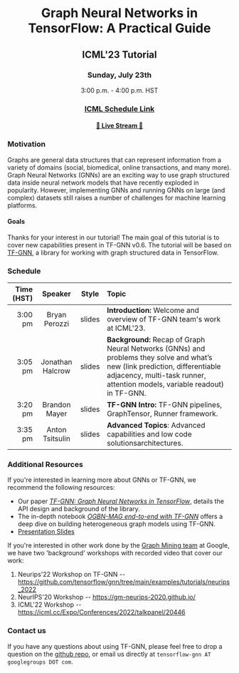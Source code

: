 # <p align="center"> Graph Neural Networks in TensorFlow: A Practical Guide </p>

## <p align="center">**ICML'23 Tutorial**</p>
### <p align="center">Sunday, July 23th</p>
<p align="center">3:00 p.m. - 4:00 p.m. HST</p>
<h3 align="center"> <a href=https://icml.cc/Expo/Conferences/2023/talk%20panel/25682>ICML Schedule Link</a></h3>
<h4 align="center"> <a href="https://youtube.com/live/e6WHg1l7AMs">🎥 Live Stream 🎥</a></h4>

### Motivation

Graphs are general data structures that can represent information from a variety
of domains (social, biomedical, online transactions, and many more). Graph
Neural Networks (GNNs) are an exciting way to use graph structured data inside
neural network models that have recently exploded in popularity. However,
implementing GNNs and running GNNs on large (and complex) datasets still raises
a number of challenges for machine learning platforms.

#### Goals

Thanks for your interest in our tutorial! The main goal of this tutorial is to
cover new capabilities present in TF-GNN v0.6. The tutorial will be based on
[TF-GNN](https://github.com/tensorflow/gnn), a library for working with graph
structured data in TensorFlow.

### Schedule

| Time (HST)  | Speaker            | Style    | Topic  |
| ----------: |:---------------:   | :-----:  | :----- |
| 3:00 pm     | Bryan Perozzi      | slides   | **Introduction:** Welcome and overview of TF-GNN team's work at ICML'23. |
| 3:05 pm     | Jonathan Halcrow   | slides   | **Background:** Recap of Graph Neural Networks (GNNs) and problems they solve and what’s new (link prediction, differentiable adjacency, multi-task runner, attention models, variable readout) in TF-GNN.  |
| 3:20 pm     | Brandon Mayer      | slides   | **TF-GNN Intro:** TF-GNN pipelines, GraphTensor, Runner framework. |
| 3:35 pm     | Anton Tsitsulin    | slides   | **Advanced Topics**: Advanced capabilities and low code solutionsarchitectures. |


### Additional Resources

If you're interested in learning more about GNNs or TF-GNN, we recommend the
following resources:

-   Our paper
    [*TF-GNN: Graph Neural Networks in TensorFlow*](https://arxiv.org/pdf/2207.03522.pdf),
    details the API design and background of the library.
-   The in-depth notebook
    [*OGBN-MAG end-to-end with TF-GNN*](https://github.com/tensorflow/gnn/blob/main/examples/notebooks/ogbn_mag_e2e.ipynb)
    offers a deep dive on building heterogeneous graph models using TF-GNN.
-   [Presentation Slides](https://drive.google.com/file/d/1zn6qIPnwFktYUsTbjRQVkO5n0TmlewMR/view?usp=drivesdk)

If you're interested in other work done by the
[Graph Mining team](https://research.google/teams/graph-mining/) at Google, we
have two 'background' workshops with recorded video that cover our work:

1.  Neurips'22 Workshop on TF-GNN --
    https://github.com/tensorflow/gnn/tree/main/examples/tutorials/neurips_2022
2.  NeurIPS'20 Workshop -- https://gm-neurips-2020.github.io/
3.  ICML'22 Workshop -- https://icml.cc/Expo/Conferences/2022/talkpanel/20446

### Contact us

If you have any questions about using TF-GNN, please feel free to drop a
question on the [github repo](), or email us directly at `tensorflow-gnn AT
googlegroups DOT com`.
